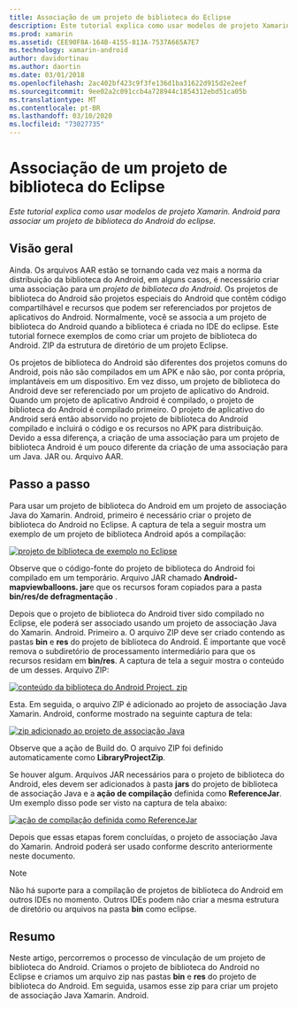 ```yaml
---
title: Associação de um projeto de biblioteca do Eclipse
description: Este tutorial explica como usar modelos de projeto Xamarin. Android para associar um projeto de biblioteca do Android do eclipse.
ms.prod: xamarin
ms.assetid: CEE90F8A-164B-4155-813A-7537A665A7E7
ms.technology: xamarin-android
author: davidortinau
ms.author: daortin
ms.date: 03/01/2018
ms.openlocfilehash: 2ac402bf423c9f3fe136d1ba31622d915d2e2eef
ms.sourcegitcommit: 9ee02a2c091ccb4a728944c1854312ebd51ca05b
ms.translationtype: MT
ms.contentlocale: pt-BR
ms.lasthandoff: 03/10/2020
ms.locfileid: "73027735"
---
```

# <a name="binding-an-eclipse-library-project"></a>Associação de um projeto de biblioteca do Eclipse

_Este tutorial explica como usar modelos de projeto Xamarin. Android para associar um projeto de biblioteca do Android do eclipse._

## <a name="overview"></a>Visão geral

Ainda. Os arquivos AAR estão se tornando cada vez mais a norma da distribuição da biblioteca do Android, em alguns casos, é necessário criar uma associação para um *projeto de biblioteca do Android*. Os projetos de biblioteca do Android são projetos especiais do Android que contêm código compartilhável e recursos que podem ser referenciados por projetos de aplicativos do Android. Normalmente, você se associa a um projeto de biblioteca do Android quando a biblioteca é criada no IDE do eclipse.
Este tutorial fornece exemplos de como criar um projeto de biblioteca do Android. ZIP da estrutura de diretório de um projeto Eclipse.

Os projetos de biblioteca do Android são diferentes dos projetos comuns do Android, pois não são compilados em um APK e não são, por conta própria, implantáveis em um dispositivo. Em vez disso, um projeto de biblioteca do Android deve ser referenciado por um projeto de aplicativo do Android. Quando um projeto de aplicativo Android é compilado, o projeto de biblioteca do Android é compilado primeiro. O projeto de aplicativo do Android será então absorvido no projeto de biblioteca do Android compilado e incluirá o código e os recursos no APK para distribuição. Devido a essa diferença, a criação de uma associação para um projeto de biblioteca Android é um pouco diferente da criação de uma associação para um Java. JAR ou. Arquivo AAR.

## <a name="walkthrough"></a>Passo a passo

Para usar um projeto de biblioteca do Android em um projeto de associação Java do Xamarin. Android, primeiro é necessário criar o projeto de biblioteca do Android no Eclipse. A captura de tela a seguir mostra um exemplo de um projeto de biblioteca Android após a compilação: 

[![projeto de biblioteca de exemplo no Eclipse](binding-a-library-project-images/build-lib-in-eclipse.png)](binding-a-library-project-images/build-lib-in-eclipse.png#lightbox)

Observe que o código-fonte do projeto de biblioteca do Android foi compilado em um temporário. Arquivo JAR chamado **Android-mapviewballoons. jar**e que os recursos foram copiados para a pasta **bin/res/de defragmentação** . 

Depois que o projeto de biblioteca do Android tiver sido compilado no Eclipse, ele poderá ser associado usando um projeto de associação Java do Xamarin. Android. Primeiro a. O arquivo ZIP deve ser criado contendo as pastas **bin** e **res** do projeto de biblioteca do Android. É importante que você remova o subdiretório de processamento intermediário para que os recursos residam em **bin/res**. A captura de tela a seguir mostra o conteúdo de um desses. Arquivo ZIP: 

[![conteúdo da biblioteca do Android Project. zip](binding-a-library-project-images/contents-of-zip-file.png)](binding-a-library-project-images/contents-of-zip-file.png#lightbox)

Esta. Em seguida, o arquivo ZIP é adicionado ao projeto de associação Java Xamarin. Android, conforme mostrado na seguinte captura de tela:

[![zip adicionado ao projeto de associação Java](binding-a-library-project-images/zip-in-binding-project.png)](binding-a-library-project-images/zip-in-binding-project.png#lightbox)

Observe que a ação de Build do. O arquivo ZIP foi definido automaticamente como **LibraryProjectZip**.

Se houver algum. Arquivos JAR necessários para o projeto de biblioteca do Android, eles devem ser adicionados à pasta **jars** do projeto de biblioteca de associação Java e a **ação de compilação** definida como **ReferenceJar**. Um exemplo disso pode ser visto na captura de tela abaixo: 

[![ação de compilação definida como ReferenceJar](binding-a-library-project-images/set-to-referencejar.png)](binding-a-library-project-images/set-to-referencejar.png#lightbox)

Depois que essas etapas forem concluídas, o projeto de associação Java do Xamarin. Android poderá ser usado conforme descrito anteriormente neste documento.

> [!NOTE]
> Não há suporte para a compilação de projetos de biblioteca do Android em outros IDEs no momento. Outros IDEs podem não criar a mesma estrutura de diretório ou arquivos na pasta **bin** como eclipse. 

## <a name="summary"></a>Resumo

Neste artigo, percorremos o processo de vinculação de um projeto de biblioteca do Android. Criamos o projeto de biblioteca do Android no Eclipse e criamos um arquivo zip nas pastas **bin** e **res** do projeto de biblioteca do Android. Em seguida, usamos esse zip para criar um projeto de associação Java Xamarin. Android. 
